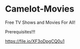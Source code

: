 # Camelot-Movies
Free TV Shows and Movies For All!



Prerequisites!!!

https://file.io/XF3oDpgCQ0u1


